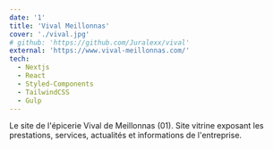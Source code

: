 ```yaml
---
date: '1'
title: 'Vival Meillonnas'
cover: './vival.jpg'
# github: 'https://github.com/Juralexx/vival'
external: 'https://www.vival-meillonnas.com/'
tech:
  - Nextjs
  - React
  - Styled-Components
  - TailwindCSS
  - Gulp
---
```


Le site de l'épicerie Vival de Meillonnas (01). Site vitrine exposant les prestations, services, actualités et informations de l'entreprise.